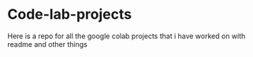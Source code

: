 # Code-lab-projects
Here is a repo for all the google colab projects that i have worked on with readme and other things
